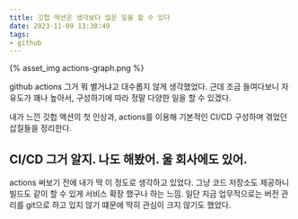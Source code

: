 ```yaml
---
title: 깃헙 액션은 생각보다 많은 일을 할 수 있다
date: 2023-11-09 13:38:49
tags:
- github
---
```


{% asset_img actions-graph.png %}

github actions 그거 뭐 별거냐고 대수롭지 않게 생각했었다.
근데 조금 들여다보니 자유도가 꽤나 높아서, 구성하기에 따라 정말 다양한 일을 할 수 있겠다. 

내가 느낀 깃헙 액션의 첫 인상과, actions를 이용해 기본적인 CI/CD 구성하며 겪었던 삽질들을 정리한다.

<!-- more -->

## CI/CD 그거 알지. 나도 해봤어. 울 회사에도 있어.

actions 써보기 전에 내가 딱 이 정도로 생각하고 있었다. 그냥 코드 저장소도 제공하니 빌드도 같이 할 수 있게 서비스 확장 했구나 하는 느낌. 일단 지금 업무적으로는 버전 관리를 git으로 하고 있지 않기 떄문에 딱히 관심이 크지 않기도 했었다.